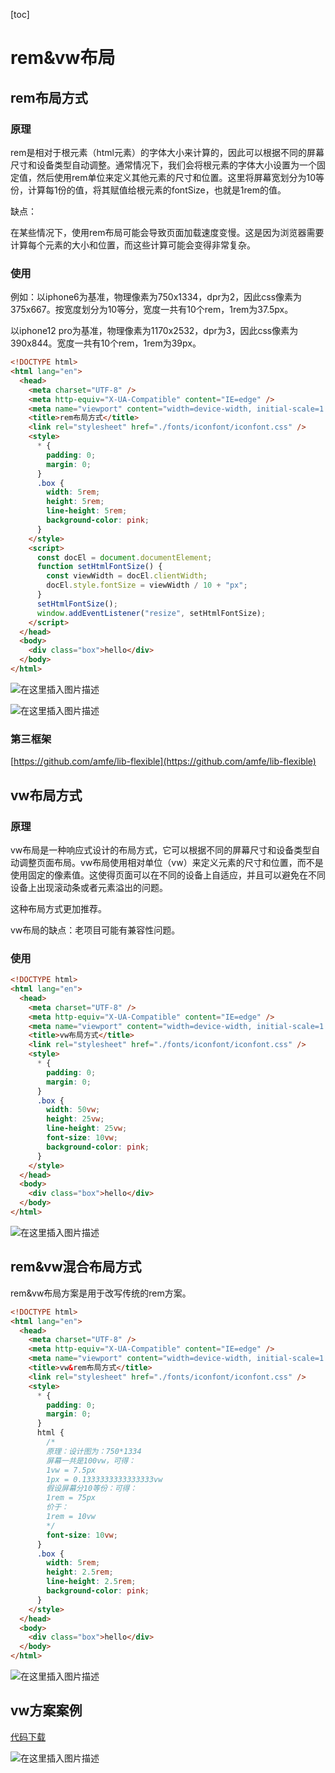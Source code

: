 [toc]

# rem&vw布局

## rem布局方式

### 原理

rem是相对于根元素（html元素）的字体大小来计算的，因此可以根据不同的屏幕尺寸和设备类型自动调整。通常情况下，我们会将根元素的字体大小设置为一个固定值，然后使用rem单位来定义其他元素的尺寸和位置。这里将屏幕宽划分为10等份，计算每1份的值，将其赋值给根元素的fontSize，也就是1rem的值。

缺点：

在某些情况下，使用rem布局可能会导致页面加载速度变慢。这是因为浏览器需要计算每个元素的大小和位置，而这些计算可能会变得非常复杂。

### 使用

例如：以iphone6为基准，物理像素为750x1334，dpr为2，因此css像素为375x667。按宽度划分为10等分，宽度一共有10个rem，1rem为37.5px。

以iphone12 pro为基准，物理像素为1170x2532，dpr为3，因此css像素为390x844。宽度一共有10个rem，1rem为39px。

```html
<!DOCTYPE html>
<html lang="en">
  <head>
    <meta charset="UTF-8" />
    <meta http-equiv="X-UA-Compatible" content="IE=edge" />
    <meta name="viewport" content="width=device-width, initial-scale=1.0" />
    <title>rem布局方式</title>
    <link rel="stylesheet" href="./fonts/iconfont/iconfont.css" />
    <style>
      * {
        padding: 0;
        margin: 0;
      }
      .box {
        width: 5rem;
        height: 5rem;
        line-height: 5rem;
        background-color: pink;
      }
    </style>
    <script>
      const docEl = document.documentElement;
      function setHtmlFontSize() {
        const viewWidth = docEl.clientWidth;
        docEl.style.fontSize = viewWidth / 10 + "px";
      }
      setHtmlFontSize();
      window.addEventListener("resize", setHtmlFontSize);
    </script>
  </head>
  <body>
    <div class="box">hello</div>
  </body>
</html>
```

![在这里插入图片描述](https://img-blog.csdnimg.cn/edff756c81fc48a5833ca9d0081aa0be.png)

![在这里插入图片描述](https://img-blog.csdnimg.cn/8f96e87fd69d4cc89714cad8e564ec33.png)



### 第三框架

[https://github.com/amfe/lib-flexible](https://github.com/amfe/lib-flexible)



## vw布局方式

### 原理

vw布局是一种响应式设计的布局方式，它可以根据不同的屏幕尺寸和设备类型自动调整页面布局。vw布局使用相对单位（vw）来定义元素的尺寸和位置，而不是使用固定的像素值。这使得页面可以在不同的设备上自适应，并且可以避免在不同设备上出现滚动条或者元素溢出的问题。

这种布局方式更加推荐。

vw布局的缺点：老项目可能有兼容性问题。

### 使用

```html
<!DOCTYPE html>
<html lang="en">
  <head>
    <meta charset="UTF-8" />
    <meta http-equiv="X-UA-Compatible" content="IE=edge" />
    <meta name="viewport" content="width=device-width, initial-scale=1.0" />
    <title>vw布局方式</title>
    <link rel="stylesheet" href="./fonts/iconfont/iconfont.css" />
    <style>
      * {
        padding: 0;
        margin: 0;
      }
      .box {
        width: 50vw;
        height: 25vw;
        line-height: 25vw;
        font-size: 10vw;
        background-color: pink;
      }
    </style>
  </head>
  <body>
    <div class="box">hello</div>
  </body>
</html>
```

![在这里插入图片描述](https://img-blog.csdnimg.cn/f3c6726727ec4e82a695dcc83ff1702d.png)



## rem&vw混合布局方式

rem&vw布局方案是用于改写传统的rem方案。

```html
<!DOCTYPE html>
<html lang="en">
  <head>
    <meta charset="UTF-8" />
    <meta http-equiv="X-UA-Compatible" content="IE=edge" />
    <meta name="viewport" content="width=device-width, initial-scale=1.0" />
    <title>vw&rem布局方式</title>
    <link rel="stylesheet" href="./fonts/iconfont/iconfont.css" />
    <style>
      * {
        padding: 0;
        margin: 0;
      }
      html {
        /*
        原理：设计图为：750*1334
        屏幕一共是100vw，可得：
        1vw = 7.5px
        1px = 0.1333333333333333vw
        假设屏幕分10等份：可得：
        1rem = 75px
        价于：
        1rem = 10vw
        */
        font-size: 10vw;
      }
      .box {
        width: 5rem;
        height: 2.5rem;
        line-height: 2.5rem;
        background-color: pink;
      }
    </style>
  </head>
  <body>
    <div class="box">hello</div>
  </body>
</html>
```

![在这里插入图片描述](https://img-blog.csdnimg.cn/f3c6726727ec4e82a695dcc83ff1702d.png)



## vw方案案例

[代码下载](https://github.com/xiangxiongfly/MyH5/tree/main/常用布局方式/rem%26vw布局)

![在这里插入图片描述](https://img-blog.csdnimg.cn/459bb0f6b2154f029a93067690c5a34e.png)


